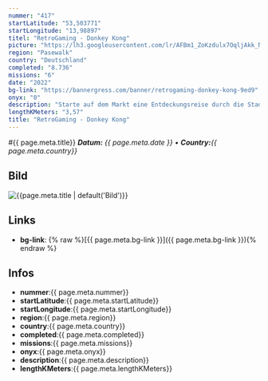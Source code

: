 ```yaml
---
nummer: "417"
startLatitude: "53,503771"
startLongitude: "13,98897"
titel: "RetroGaming - Donkey Kong"
picture: "https://lh3.googleusercontent.com/lr/AFBm1_ZoKzdulx7OqljAkk_Nz4fD4hgWzjjIfteOQXuvHef0SBfcwhRK7tq04JflBGpYAvFTZ_0GY5X9ge4pq5xQ1NcdTyHmhkGFTje3jWS_CBkqECLo5MCARWzZy8OXYFsFea0BSTq3Fm0euSUw9NznU6u2h5RhQWaFUjexONfyJrNW1f9fbN9Onqb2o58uZZLmSiZ_93jgYup5umf8Q34uXy4QglYqTU8rvD_TkYG136IPQf2BM7yOCH-lOgoX-B-7MgHKFrbNd1Cn60GyAcy2XY-2MsD_vHIc1zEhXLyLhpMZ6NKvNT6x0slzQiGo1bPZpbFe5celFb5O1cOoO_CxuoOCmpq711ivY1_RDwJqYObrO7zDVqCuIh70QyQlhWrtovuBCOywsjniigyO1Il3K-b8PhluinVHYpdX1Ts1iqdkfUYPPxeTbNpb4rWx4d-zCK93f0T5a9tiAeca3g3stjZAz6i4Quo10zxdd2BnpmM8sJfe6Na0UCGJxKriHJ-BPJEEV_cUwDeM8PRQiPxFtdt5n9b02F9X26CmqxrRjMKNUR2fIQ2KI41hAiRKhVrzuq2gK5fhXwoqMtsM-Uoh00BQ3tspaxbWEmdh1KnX12wg4pIGNnUUkmk-sEp_ykC9208VXwl01raYYTgre0Z97HgR6ZYO1ngE4I2rmVw_rGdbaT0fmfZ115uh857L-zy3hZWy1WRDkIiRJYB7Up6mDtD1Eu-47fe6yoGmVL5ZH1VsoTyYbCZqJbK8taymaXbLot1JRXYdT6zGVBZ8dIIag3sP41iAymrZdf1H1G4dW76Aue_j0oDfY33SxmHiHShDQe4wopU47nuBvj6cXewoQVLjU6EmJc7hLR2d1ac7agq9KRzKYx6ubb8rYP9ATgch9Mkq61nY"
region: "Pasewalk"
country: "Deutschland"
completed: "8.736"
missions: "6"
date: "2022"
bg-link: "https://bannergress.com/banner/retrogaming-donkey-kong-9ed9"
onyx: "0"
description: "Starte auf dem Markt eine Entdeckungsreise durch die Stadt Pasewalk und entdecke dabei die Sehenswürdigkeiten der Stadt"
lengthKMeters: "3,57"
title: "RetroGaming - Donkey Kong"
---
```


#{{ page.meta.title}}
_**Datum:** {{ page.meta.date }} • **Country:**{{ page.meta.country}}_

## Bild
![{{page.meta.title | default('Bild')}}]({{page.meta.picture}})

## Links
- **bg-link**: {% raw %}[{{ page.meta.bg-link }}]({{ page.meta.bg-link }}){% endraw %}

## Infos
- **nummer**:{{ page.meta.nummer}}
- **startLatitude**:{{ page.meta.startLatitude}}
- **startLongitude**:{{ page.meta.startLongitude}}
- **region**:{{ page.meta.region}}
- **country**:{{ page.meta.country}}
- **completed**:{{ page.meta.completed}}
- **missions**:{{ page.meta.missions}}
- **onyx**:{{ page.meta.onyx}}
- **description**:{{ page.meta.description}}
- **lengthKMeters**:{{ page.meta.lengthKMeters}}

